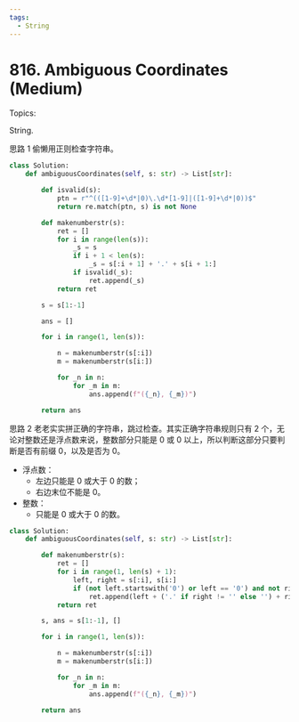 ```yaml
---
tags:
  - String
---
```


# 816. Ambiguous Coordinates (Medium)

Topics:

String.

思路 1 偷懒用正则检查字符串。

```python
class Solution:
    def ambiguousCoordinates(self, s: str) -> List[str]:

        def isvalid(s):
            ptn = r"^(([1-9]+\d*|0)\.\d*[1-9]|([1-9]+\d*|0))$"
            return re.match(ptn, s) is not None

        def makenumberstr(s):
            ret = []
            for i in range(len(s)):
                _s = s
                if i + 1 < len(s):
                    _s = s[:i + 1] + '.' + s[i + 1:]
                if isvalid(_s):
                    ret.append(_s)
            return ret

        s = s[1:-1]

        ans = []

        for i in range(1, len(s)):

            n = makenumberstr(s[:i])
            m = makenumberstr(s[i:])

            for _n in n:
                for _m in m:
                    ans.append(f"({_n}, {_m})")

        return ans
```

思路 2 老老实实拼正确的字符串，跳过检查。其实正确字符串规则只有 2 个，无论对整数还是浮点数来说，整数部分只能是 0 或 0 以上，所以判断这部分只要判断是否有前缀 0，以及是否为 0。

- 浮点数：
  - 左边只能是 0 或大于 0 的数；
  - 右边末位不能是 0。
- 整数：
  - 只能是 0 或大于 0 的数。

```python
class Solution:
    def ambiguousCoordinates(self, s: str) -> List[str]:

        def makenumberstr(s):
            ret = []
            for i in range(1, len(s) + 1):
                left, right = s[:i], s[i:]
                if (not left.startswith('0') or left == '0') and not right.endswith('0'):
                    ret.append(left + ('.' if right != '' else '') + right)
            return ret

        s, ans = s[1:-1], []

        for i in range(1, len(s)):

            n = makenumberstr(s[:i])
            m = makenumberstr(s[i:])

            for _n in n:
                for _m in m:
                    ans.append(f"({_n}, {_m})")

        return ans
```
